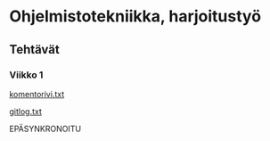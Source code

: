# Ohjelmistotekniikka, harjoitustyö

## Tehtävät

### Viikko 1

[komentorivi.txt](https://github.com/samulioll/ot-harjoitustyo/blob/main/laskarit/komentorivi.txt)

[gitlog.txt](https://github.com/samulioll/ot-harjoitustyo/blob/main/laskarit/gitlog.txt)

EPÄSYNKRONOITU
